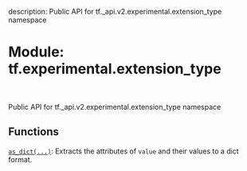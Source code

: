 description: Public API for tf._api.v2.experimental.extension_type namespace

<div itemscope itemtype="http://developers.google.com/ReferenceObject">
<meta itemprop="name" content="tf.experimental.extension_type" />
<meta itemprop="path" content="Stable" />
</div>

# Module: tf.experimental.extension_type

<!-- Insert buttons and diff -->

<table class="tfo-notebook-buttons tfo-api nocontent" align="left">

</table>



Public API for tf._api.v2.experimental.extension_type namespace



## Functions

[`as_dict(...)`](../../tf/experimental/extension_type/as_dict.md): Extracts the attributes of `value` and their values to a dict format.

